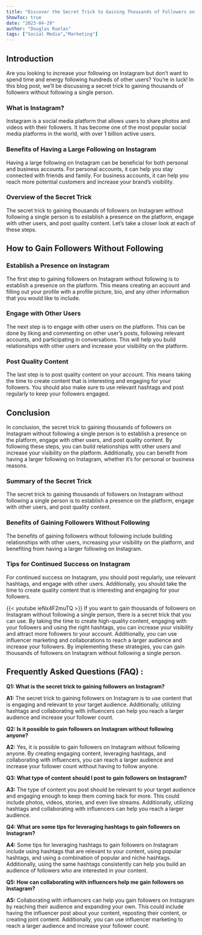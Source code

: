 ```yaml
---
title: "Discover the Secret Trick to Gaining Thousands of Followers on Instagram Without Following a Single Person!"
ShowToc: true 
date: "2023-04-29"
author: "Douglas Ruelas" 
tags: ["Social Media","Marketing"]
---
```

## Introduction 

Are you looking to increase your following on Instagram but don’t want to spend time and energy following hundreds of other users? You’re in luck! In this blog post, we’ll be discussing a secret trick to gaining thousands of followers without following a single person. 

### What is Instagram? 

Instagram is a social media platform that allows users to share photos and videos with their followers. It has become one of the most popular social media platforms in the world, with over 1 billion active users. 

### Benefits of Having a Large Following on Instagram

Having a large following on Instagram can be beneficial for both personal and business accounts. For personal accounts, it can help you stay connected with friends and family. For business accounts, it can help you reach more potential customers and increase your brand’s visibility. 

### Overview of the Secret Trick

The secret trick to gaining thousands of followers on Instagram without following a single person is to establish a presence on the platform, engage with other users, and post quality content. Let’s take a closer look at each of these steps. 

## How to Gain Followers Without Following 

### Establish a Presence on Instagram

The first step to gaining followers on Instagram without following is to establish a presence on the platform. This means creating an account and filling out your profile with a profile picture, bio, and any other information that you would like to include. 

### Engage with Other Users

The next step is to engage with other users on the platform. This can be done by liking and commenting on other user’s posts, following relevant accounts, and participating in conversations. This will help you build relationships with other users and increase your visibility on the platform. 

### Post Quality Content

The last step is to post quality content on your account. This means taking the time to create content that is interesting and engaging for your followers. You should also make sure to use relevant hashtags and post regularly to keep your followers engaged. 

## Conclusion 

In conclusion, the secret trick to gaining thousands of followers on Instagram without following a single person is to establish a presence on the platform, engage with other users, and post quality content. By following these steps, you can build relationships with other users and increase your visibility on the platform. Additionally, you can benefit from having a larger following on Instagram, whether it’s for personal or business reasons. 

### Summary of the Secret Trick

The secret trick to gaining thousands of followers on Instagram without following a single person is to establish a presence on the platform, engage with other users, and post quality content. 

### Benefits of Gaining Followers Without Following

The benefits of gaining followers without following include building relationships with other users, increasing your visibility on the platform, and benefiting from having a larger following on Instagram. 

### Tips for Continued Success on Instagram

For continued success on Instagram, you should post regularly, use relevant hashtags, and engage with other users. Additionally, you should take the time to create quality content that is interesting and engaging for your followers.

{{< youtube ieNx4F2muTQ >}} 
If you want to gain thousands of followers on Instagram without following a single person, there is a secret trick that you can use. By taking the time to create high-quality content, engaging with your followers and using the right hashtags, you can increase your visibility and attract more followers to your account. Additionally, you can use influencer marketing and collaborations to reach a larger audience and increase your followers. By implementing these strategies, you can gain thousands of followers on Instagram without following a single person.

## Frequently Asked Questions (FAQ) :
**Q1: What is the secret trick to gaining followers on Instagram?**

**A1:** The secret trick to gaining followers on Instagram is to use content that is engaging and relevant to your target audience. Additionally, utilizing hashtags and collaborating with influencers can help you reach a larger audience and increase your follower count. 

**Q2: Is it possible to gain followers on Instagram without following anyone?**

**A2:** Yes, it is possible to gain followers on Instagram without following anyone. By creating engaging content, leveraging hashtags, and collaborating with influencers, you can reach a larger audience and increase your follower count without having to follow anyone. 

**Q3: What type of content should I post to gain followers on Instagram?**

**A3:** The type of content you post should be relevant to your target audience and engaging enough to keep them coming back for more. This could include photos, videos, stories, and even live streams. Additionally, utilizing hashtags and collaborating with influencers can help you reach a larger audience. 

**Q4: What are some tips for leveraging hashtags to gain followers on Instagram?**

**A4:** Some tips for leveraging hashtags to gain followers on Instagram include using hashtags that are relevant to your content, using popular hashtags, and using a combination of popular and niche hashtags. Additionally, using the same hashtags consistently can help you build an audience of followers who are interested in your content. 

**Q5: How can collaborating with influencers help me gain followers on Instagram?**

**A5:** Collaborating with influencers can help you gain followers on Instagram by reaching their audience and expanding your own. This could include having the influencer post about your content, reposting their content, or creating joint content. Additionally, you can use influencer marketing to reach a larger audience and increase your follower count.


